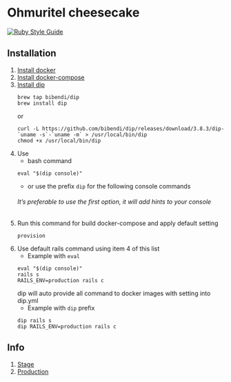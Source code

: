 # Ohmuritel cheesecake

[![Ruby Style Guide](https://img.shields.io/badge/code_style-standard-brightgreen.svg)](https://github.com/testdouble/standard) 

## Installation
1. [Install docker](https://docs.docker.com/docker-for-mac/install/)
2. [Install docker-compose](https://docs.docker.com/compose/install/)
3. [Install dip](https://github.com/bibendi/dip#installation)
    ```shell script
    brew tap bibendi/dip
    brew install dip
    ```
    or
    ```shell script
    curl -L https://github.com/bibendi/dip/releases/download/3.8.3/dip-`uname -s`-`uname -m` > /usr/local/bin/dip
    chmod +x /usr/local/bin/dip
    ```
4. Use
   - bash command
    ```shell script
    eval "$(dip console)"
    ```
   - or use the prefix `dip` for the following console commands
   ###### It’s preferable to use the first option, it will add hints to your console
5. Run this command for build docker-compose and apply default setting
    ```shell script
    provision
    ```
6. Use default rails command using item 4 of this list
   - Example with `eval`
   ```shell script
   eval "$(dip console)"
   rails s
   RAILS_ENV=production rails c
   ```
   dip will auto provide all command to docker images with setting into dip.yml
   - Example with `dip` prefix
   ```shell script
   dip rails s
   dip RAILS_ENV=production rails c
   ```
## Info
1. [Stage](https://ohmuritel-stage.herokuapp.com/)
2. [Production](https://ohmuritel.herokuapp.com/)
